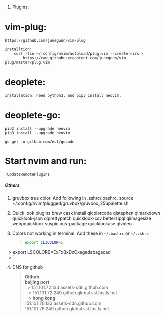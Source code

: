 

1. Plugins:
# vim-plug:
    https://github.com/junegunn/vim-plug

    installtion:
        curl -fLo ~/.config/nvim/autoload/plug.vim --create-dirs \
            https://raw.githubusercontent.com/junegunn/vim-plug/master/plug.vim



# deoplete:
    installation: need python3, and pip3 install neovim.

# deoplete-go:
    pip2 install --upgrade neovim
    pip3 install --upgrade neovim

    go get -u github.com/nsf/gocode



# Start nvim and run:
    :UpdateRemotePlugins



##### Others
1. gruvbox true color. Add following in .zshrc/.bashrc.
    source ~/.config/nvim/plugged/gruvbox/gruvbox_256palette.sh


2. Quick look plugins
    brew cask install qlcolorcode qlstephen qlmarkdown quicklook-json qlprettypatch quicklook-csv betterzipql qlimagesize webpquicklook suspicious-package quicklookase qlvideo

3. Colors not working in terminal. Add these in `~/.bashrc` or `~/.zshrc`
    >```bash
    > export CLICOLOR=1  
    > export LSCOLORS=ExFxBxDxCxegedabagacad  
    >```

4. DNS for github
    > **Github**  
    > **beijing port**  
    > 151.101.72.133  assets-cdn.github.com   
    > 151.101.72.249  github.global.ssl.fastly.net  
    > **hong kong**  
    > 151.101.76.133  assets-cdn.github.com  
    > 151.101.76.249  github.global.ssl.fastly.net  

